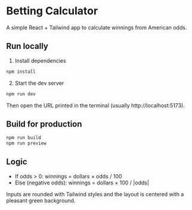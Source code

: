 # Betting Calculator

A simple React + Tailwind app to calculate winnings from American odds.

## Run locally

1. Install dependencies

```bash
npm install
```

2. Start the dev server

```bash
npm run dev
```

Then open the URL printed in the terminal (usually http://localhost:5173).

## Build for production

```bash
npm run build
npm run preview
```

## Logic
- If odds > 0: winnings = dollars × odds / 100
- Else (negative odds): winnings = dollars × 100 / |odds|

Inputs are rounded with Tailwind styles and the layout is centered with a pleasant green background.
